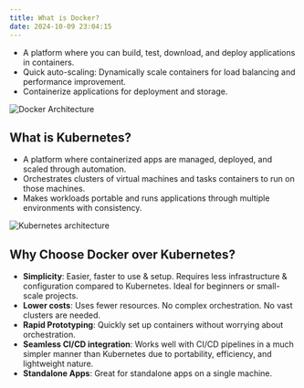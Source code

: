 ```yaml
---
title: What is Docker?
date: 2024-10-09 23:04:15
---
```


- A platform where you can build, test, download,
and deploy applications in containers.
- Quick auto-scaling: Dynamically scale containers
for load balancing and performance improvement.
- Containerize applications for deployment and storage.

![Docker Architecture](https://github.com/user-attachments/assets/dc53c6c0-0e5c-4a25-a4f5-399f4bc93442)

## What is Kubernetes?

- A platform where containerized apps are managed,
deployed, and scaled through automation.
- Orchestrates clusters of virtual machines
and tasks containers to run on those machines.
- Makes workloads portable and runs applications
through multiple environments with consistency.

![Kubernetes architecture](https://github.com/user-attachments/assets/3bdce5ff-5c93-4638-9aa4-53b0d82e3f99)

## Why Choose Docker over Kubernetes?

- **Simplicity**: Easier, faster to use & setup. Requires less infrastructure
& configuration compared to Kubernetes.
Ideal for beginners or small-scale projects.
- **Lower costs**: Uses fewer resources. No complex orchestration.
No vast clusters are needed.
- **Rapid Prototyping**: Quickly set up containers
without worrying about orchestration.
- **Seamless CI/CD integration**: Works well with CI/CD pipelines
in a much simpler manner than Kubernetes due to
portability, efficiency, and lightweight nature.
- **Standalone Apps**: Great for standalone apps on a single machine.
